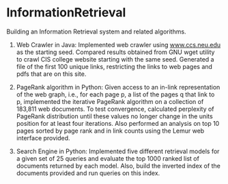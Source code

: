 InformationRetrieval
====================

Building an Information Retrieval system and related algorithms.

1) Web Crawler in Java: 
Implemented web crawler using www.ccs.neu.edu as the starting seed. Compared results obtained from GNU wget utility to crawl CIS college website starting with the same seed. Generated a file of the first 100 unique links, restricting the links to web pages and pdfs that are on this site.

2) PageRank algorithm in Python:
Given access to an in-link representation of the web graph, i.e., for each page p, a list of the pages q that link to p, implemented the iterative PageRank algorithm on a collection of 183,811 web documents. To test convergence, calculated perplexity of PageRank distribution until these values no longer change in the units position for at least four iterations. Also performed an analysis on top 10 pages sorted by page rank and in link counts using the Lemur web interface provided.

3) Search Engine in Python:
Implemented five different retrieval models for a given set of 25 queries and evaluate the top 1000 ranked list of documents returned by each model. Also, build the inverted index of the documents provided and run queries on this index.

